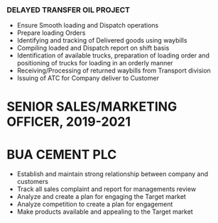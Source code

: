 ### DELAYED TRANSFER OIL PROJECT
+	Ensure Smooth loading and Dispatch operations
+	Prepare loading Orders
+	Identifying and tracking of Delivered goods using waybills
+	Compiling loaded and Dispatch report on shift basis 
+	Identification of available trucks, preparation of loading order and positioning of trucks for loading in an orderly manner
+	Receiving/Processing of returned waybills from Transport division
+	Issuing of ATC for Company deliver to Customer
# SENIOR SALES/MARKETING OFFICER, 2019-2021      
# BUA CEMENT PLC                          
+	Establish and maintain strong relationship between company and customers                 
+	Track all sales complaint and report for managements review
+	Analyze and create a plan for engaging the Target market
+	Analyze competition to create a plan for engagement
+	Make products available and appealing to the Target market





